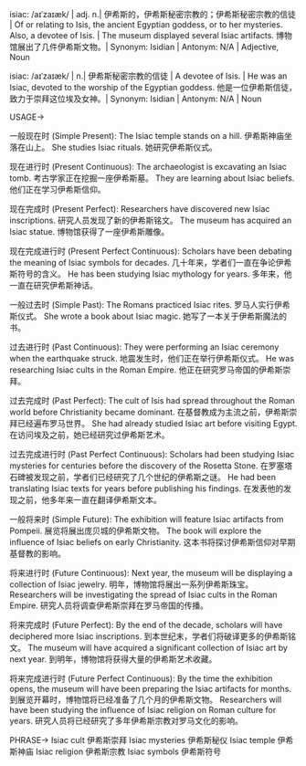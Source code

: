 isiac: /aɪˈzaɪæk/ | adj. n.| 伊希斯的，伊希斯秘密宗教的；伊希斯秘密宗教的信徒 | Of or relating to Isis, the ancient Egyptian goddess, or to her mysteries. Also, a devotee of Isis. |  The museum displayed several Isiac artifacts.  博物馆展出了几件伊希斯文物。| Synonym:  Isidian | Antonym: N/A | Adjective, Noun

isiac: /aɪˈzaɪæk/ | n.| 伊希斯秘密宗教的信徒 | A devotee of Isis. | He was an Isiac, devoted to the worship of the Egyptian goddess. 他是一位伊希斯信徒，致力于崇拜这位埃及女神。| Synonym:  Isidian | Antonym: N/A | Noun



USAGE->

一般现在时 (Simple Present):
The Isiac temple stands on a hill. 伊希斯神庙坐落在山上。
She studies Isiac rituals. 她研究伊希斯仪式。

现在进行时 (Present Continuous):
The archaeologist is excavating an Isiac tomb. 考古学家正在挖掘一座伊希斯墓。
They are learning about Isiac beliefs. 他们正在学习伊希斯信仰。

现在完成时 (Present Perfect):
Researchers have discovered new Isiac inscriptions. 研究人员发现了新的伊希斯铭文。
The museum has acquired an Isiac statue. 博物馆获得了一座伊希斯雕像。

现在完成进行时 (Present Perfect Continuous):
Scholars have been debating the meaning of Isiac symbols for decades.  几十年来，学者们一直在争论伊希斯符号的含义。
He has been studying Isiac mythology for years. 多年来，他一直在研究伊希斯神话。

一般过去时 (Simple Past):
The Romans practiced Isiac rites. 罗马人实行伊希斯仪式。
She wrote a book about Isiac magic. 她写了一本关于伊希斯魔法的书。


过去进行时 (Past Continuous):
They were performing an Isiac ceremony when the earthquake struck. 地震发生时，他们正在举行伊希斯仪式。
He was researching Isiac cults in the Roman Empire. 他正在研究罗马帝国的伊希斯崇拜。

过去完成时 (Past Perfect):
The cult of Isis had spread throughout the Roman world before Christianity became dominant. 在基督教成为主流之前，伊希斯崇拜已经遍布罗马世界。
She had already studied Isiac art before visiting Egypt. 在访问埃及之前，她已经研究过伊希斯艺术。

过去完成进行时 (Past Perfect Continuous):
Scholars had been studying Isiac mysteries for centuries before the discovery of the Rosetta Stone. 在罗塞塔石碑被发现之前，学者们已经研究了几个世纪的伊希斯之谜。
He had been translating Isiac texts for years before publishing his findings. 在发表他的发现之前，他多年来一直在翻译伊希斯文本。

一般将来时 (Simple Future):
The exhibition will feature Isiac artifacts from Pompeii. 展览将展出庞贝城的伊希斯文物。
The book will explore the influence of Isiac beliefs on early Christianity. 这本书将探讨伊希斯信仰对早期基督教的影响。


将来进行时 (Future Continuous):
Next year, the museum will be displaying a collection of Isiac jewelry. 明年，博物馆将展出一系列伊希斯珠宝。
Researchers will be investigating the spread of Isiac cults in the Roman Empire. 研究人员将调查伊希斯崇拜在罗马帝国的传播。


将来完成时 (Future Perfect):
By the end of the decade, scholars will have deciphered more Isiac inscriptions. 到本世纪末，学者们将破译更多的伊希斯铭文。
The museum will have acquired a significant collection of Isiac art by next year. 到明年，博物馆将获得大量的伊希斯艺术收藏。


将来完成进行时 (Future Perfect Continuous):
By the time the exhibition opens, the museum will have been preparing the Isiac artifacts for months. 到展览开幕时，博物馆将已经准备了几个月的伊希斯文物。
Researchers will have been studying the influence of Isiac religion on Roman culture for years.  研究人员将已经研究了多年伊希斯宗教对罗马文化的影响。



PHRASE->
Isiac cult  伊希斯崇拜
Isiac mysteries 伊希斯秘仪
Isiac temple 伊希斯神庙
Isiac religion 伊希斯宗教
Isiac symbols 伊希斯符号
